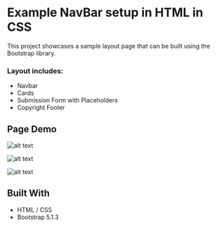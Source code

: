 # Example NavBar setup in HTML in CSS

This project showcases a sample layout page that can be built using the Bootstrap library.

### Layout includes:
* Navbar
* Cards
* Submission Form with Placeholders 
* Copyright Footer

## Page Demo

![alt text](https://github.com/user-attachments/assets/1c4a5b4c-49ea-4e60-bdd4-656c52f9a004)

![alt text](https://github.com/user-attachments/assets/cb291d34-7b3b-460c-8925-3a068cee6f59)

![alt text](https://github.com/user-attachments/assets/5a0db1fa-a7a3-41c7-b639-4488233f4c38)


## Built With
* HTML / CSS
* Bootstrap 5.1.3

